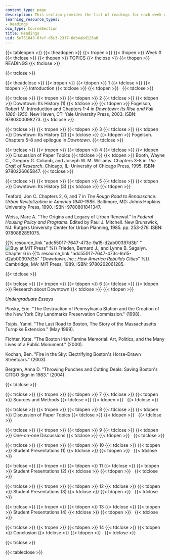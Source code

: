 ```yaml
---
content_type: page
description: This section provides the list of readings for each week of the course.
learning_resource_types:
- Readings
ocw_type: CourseSection
title: Readings
uid: 5e751043-8fef-d5c3-23f7-6db4abd125a6
---
```


{{< tableopen >}}
{{< theadopen >}}
{{< tropen >}}
{{< thopen >}}
Week #
{{< thclose >}}
{{< thopen >}}
TOPICS
{{< thclose >}}
{{< thopen >}}
READINGS
{{< thclose >}}

{{< trclose >}}

{{< theadclose >}}
{{< tropen >}}
{{< tdopen >}}
1
{{< tdclose >}}
{{< tdopen >}}
Introduction
{{< tdclose >}}
{{< tdopen >}}
 
{{< tdclose >}}

{{< trclose >}}
{{< tropen >}}
{{< tdopen >}}
2
{{< tdclose >}}
{{< tdopen >}}
Downtown: Its History (1)
{{< tdclose >}}
{{< tdopen >}}
Fogelson, Robert M. Introduction and Chapters 1-4 in _Downtown: Its Rise and Fall 1880-1950_. New Haven, CT: Yale University Press, 2003. ISBN: 9780300098273.
{{< tdclose >}}

{{< trclose >}}
{{< tropen >}}
{{< tdopen >}}
3
{{< tdclose >}}
{{< tdopen >}}
Downtown: Its History (2)
{{< tdclose >}}
{{< tdopen >}}
Fogelson. Chapters 5-8 and epilogue in _Downtown_.
{{< tdclose >}}

{{< trclose >}}
{{< tropen >}}
{{< tdopen >}}
4
{{< tdclose >}}
{{< tdopen >}}
Discussion of Paper Topics
{{< tdclose >}}
{{< tdopen >}}
Booth, Wayne C., Gregory G. Columb, and Joseph W. M. Williams. Chapters 3-8 in _The Craft of Research_. Chicago, IL: University of Chicago Press, 1995. ISBN: 9780226065847.
{{< tdclose >}}

{{< trclose >}}
{{< tropen >}}
{{< tdopen >}}
5
{{< tdclose >}}
{{< tdopen >}}
Downtown: Its History (3)
{{< tdclose >}}
{{< tdopen >}}


Teaford, Jon C. Chapters 2, 6, and 7 in _The Rough Road to Renaissance: Urban Revitalization in America 1940-1985_. Baltimore, MD: Johns Hopkins University Press, 1990. ISBN: 9780801841347.

Weiss, Marc A. "The Origins and Legacy of Urban Renewal." In _Federal Housing Policy and Programs_. Edited by Paul J. Mitchell. New Brunswick, NJ: Rutgers University Center for Urban Planning, 1985. pp. 253-276. ISBN: 9780882851075.

{{% resource_link "adc55017-7647-473c-9a15-d2ab00397d3b" "![Buy at MIT Press](/images/mp_logo.gif)" %}} Frieden, Bernard J., and Lynne B. Sagalyn. Chapter 6 in {{% resource_link "adc55017-7647-473c-9a15-d2ab00397d3b" "_Downtown, Inc.: How America Rebuilds Cities_" %}}. Cambridge, MA: MIT Press, 1989. ISBN: 9780262061285.


{{< tdclose >}}

{{< trclose >}}
{{< tropen >}}
{{< tdopen >}}
6
{{< tdclose >}}
{{< tdopen >}}
Research about Downtown
{{< tdclose >}}
{{< tdopen >}}


_Undergraduate Essays_

Plosky, Eric. "The Destruction of Pennsylvania Station and the Creation of the New York City Landmarks Preservation Commission." (1998).

Tsipis, Yanni. "The Last Road to Boston, The Story of the Massachusetts Turnpike Extension." (May 1999).

Fichter, Kate. "The Boston Irish Famine Memorial: Art, Politics, and the Many Lives of a Public Monument." (2000).

Kochan, Ben. "Fire in the Sky: Electrifying Boston's Horse-Drawn Streetcars." (2003).

Bergren, Anna D. "Throwing Punches and Cutting Deals: Saving Boston's CITGO Sign in 1983." (2004).


{{< tdclose >}}

{{< trclose >}}
{{< tropen >}}
{{< tdopen >}}
7
{{< tdclose >}}
{{< tdopen >}}
Sources and Methods
{{< tdclose >}}
{{< tdopen >}}
 
{{< tdclose >}}

{{< trclose >}}
{{< tropen >}}
{{< tdopen >}}
8
{{< tdclose >}}
{{< tdopen >}}
Discussion of Paper Topics
{{< tdclose >}}
{{< tdopen >}}
 
{{< tdclose >}}

{{< trclose >}}
{{< tropen >}}
{{< tdopen >}}
9
{{< tdclose >}}
{{< tdopen >}}
One-on-one Discussions
{{< tdclose >}}
{{< tdopen >}}
 
{{< tdclose >}}

{{< trclose >}}
{{< tropen >}}
{{< tdopen >}}
10
{{< tdclose >}}
{{< tdopen >}}
Student Presentations (1)
{{< tdclose >}}
{{< tdopen >}}
 
{{< tdclose >}}

{{< trclose >}}
{{< tropen >}}
{{< tdopen >}}
11
{{< tdclose >}}
{{< tdopen >}}
Student Presentations (2)
{{< tdclose >}}
{{< tdopen >}}
 
{{< tdclose >}}

{{< trclose >}}
{{< tropen >}}
{{< tdopen >}}
12
{{< tdclose >}}
{{< tdopen >}}
Student Presentations (3)
{{< tdclose >}}
{{< tdopen >}}
 
{{< tdclose >}}

{{< trclose >}}
{{< tropen >}}
{{< tdopen >}}
13
{{< tdclose >}}
{{< tdopen >}}
Student Presentations (4)
{{< tdclose >}}
{{< tdopen >}}
 
{{< tdclose >}}

{{< trclose >}}
{{< tropen >}}
{{< tdopen >}}
14
{{< tdclose >}}
{{< tdopen >}}
Conclusion
{{< tdclose >}}
{{< tdopen >}}
 
{{< tdclose >}}

{{< trclose >}}

{{< tableclose >}}
